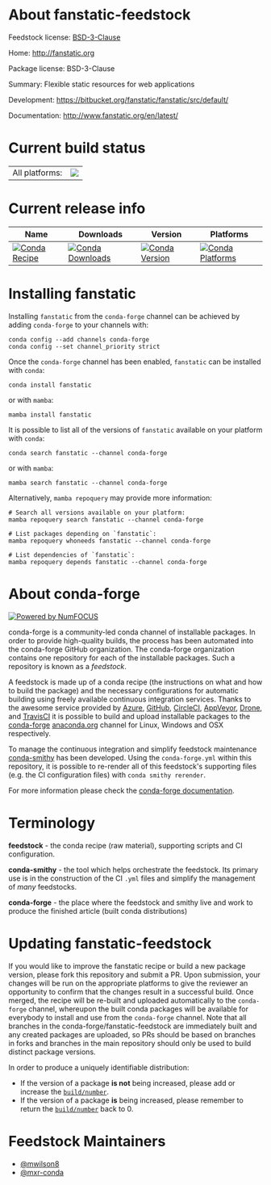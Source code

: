 About fanstatic-feedstock
=========================

Feedstock license: [BSD-3-Clause](https://github.com/conda-forge/fanstatic-feedstock/blob/main/LICENSE.txt)

Home: http://fanstatic.org

Package license: BSD-3-Clause

Summary: Flexible static resources for web applications

Development: https://bitbucket.org/fanstatic/fanstatic/src/default/

Documentation: http://www.fanstatic.org/en/latest/

Current build status
====================


<table><tr><td>All platforms:</td>
    <td>
      <a href="https://dev.azure.com/conda-forge/feedstock-builds/_build/latest?definitionId=8039&branchName=main">
        <img src="https://dev.azure.com/conda-forge/feedstock-builds/_apis/build/status/fanstatic-feedstock?branchName=main">
      </a>
    </td>
  </tr>
</table>

Current release info
====================

| Name | Downloads | Version | Platforms |
| --- | --- | --- | --- |
| [![Conda Recipe](https://img.shields.io/badge/recipe-fanstatic-green.svg)](https://anaconda.org/conda-forge/fanstatic) | [![Conda Downloads](https://img.shields.io/conda/dn/conda-forge/fanstatic.svg)](https://anaconda.org/conda-forge/fanstatic) | [![Conda Version](https://img.shields.io/conda/vn/conda-forge/fanstatic.svg)](https://anaconda.org/conda-forge/fanstatic) | [![Conda Platforms](https://img.shields.io/conda/pn/conda-forge/fanstatic.svg)](https://anaconda.org/conda-forge/fanstatic) |

Installing fanstatic
====================

Installing `fanstatic` from the `conda-forge` channel can be achieved by adding `conda-forge` to your channels with:

```
conda config --add channels conda-forge
conda config --set channel_priority strict
```

Once the `conda-forge` channel has been enabled, `fanstatic` can be installed with `conda`:

```
conda install fanstatic
```

or with `mamba`:

```
mamba install fanstatic
```

It is possible to list all of the versions of `fanstatic` available on your platform with `conda`:

```
conda search fanstatic --channel conda-forge
```

or with `mamba`:

```
mamba search fanstatic --channel conda-forge
```

Alternatively, `mamba repoquery` may provide more information:

```
# Search all versions available on your platform:
mamba repoquery search fanstatic --channel conda-forge

# List packages depending on `fanstatic`:
mamba repoquery whoneeds fanstatic --channel conda-forge

# List dependencies of `fanstatic`:
mamba repoquery depends fanstatic --channel conda-forge
```


About conda-forge
=================

[![Powered by
NumFOCUS](https://img.shields.io/badge/powered%20by-NumFOCUS-orange.svg?style=flat&colorA=E1523D&colorB=007D8A)](https://numfocus.org)

conda-forge is a community-led conda channel of installable packages.
In order to provide high-quality builds, the process has been automated into the
conda-forge GitHub organization. The conda-forge organization contains one repository
for each of the installable packages. Such a repository is known as a *feedstock*.

A feedstock is made up of a conda recipe (the instructions on what and how to build
the package) and the necessary configurations for automatic building using freely
available continuous integration services. Thanks to the awesome service provided by
[Azure](https://azure.microsoft.com/en-us/services/devops/), [GitHub](https://github.com/),
[CircleCI](https://circleci.com/), [AppVeyor](https://www.appveyor.com/),
[Drone](https://cloud.drone.io/welcome), and [TravisCI](https://travis-ci.com/)
it is possible to build and upload installable packages to the
[conda-forge](https://anaconda.org/conda-forge) [anaconda.org](https://anaconda.org/)
channel for Linux, Windows and OSX respectively.

To manage the continuous integration and simplify feedstock maintenance
[conda-smithy](https://github.com/conda-forge/conda-smithy) has been developed.
Using the ``conda-forge.yml`` within this repository, it is possible to re-render all of
this feedstock's supporting files (e.g. the CI configuration files) with ``conda smithy rerender``.

For more information please check the [conda-forge documentation](https://conda-forge.org/docs/).

Terminology
===========

**feedstock** - the conda recipe (raw material), supporting scripts and CI configuration.

**conda-smithy** - the tool which helps orchestrate the feedstock.
                   Its primary use is in the construction of the CI ``.yml`` files
                   and simplify the management of *many* feedstocks.

**conda-forge** - the place where the feedstock and smithy live and work to
                  produce the finished article (built conda distributions)


Updating fanstatic-feedstock
============================

If you would like to improve the fanstatic recipe or build a new
package version, please fork this repository and submit a PR. Upon submission,
your changes will be run on the appropriate platforms to give the reviewer an
opportunity to confirm that the changes result in a successful build. Once
merged, the recipe will be re-built and uploaded automatically to the
`conda-forge` channel, whereupon the built conda packages will be available for
everybody to install and use from the `conda-forge` channel.
Note that all branches in the conda-forge/fanstatic-feedstock are
immediately built and any created packages are uploaded, so PRs should be based
on branches in forks and branches in the main repository should only be used to
build distinct package versions.

In order to produce a uniquely identifiable distribution:
 * If the version of a package **is not** being increased, please add or increase
   the [``build/number``](https://docs.conda.io/projects/conda-build/en/latest/resources/define-metadata.html#build-number-and-string).
 * If the version of a package **is** being increased, please remember to return
   the [``build/number``](https://docs.conda.io/projects/conda-build/en/latest/resources/define-metadata.html#build-number-and-string)
   back to 0.

Feedstock Maintainers
=====================

* [@mwilson8](https://github.com/mwilson8/)
* [@mxr-conda](https://github.com/mxr-conda/)


